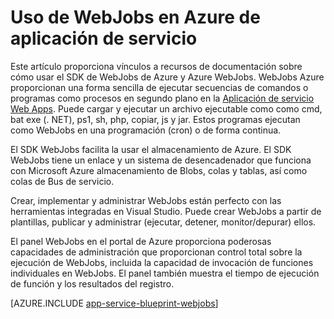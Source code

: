 <properties
    pageTitle="WebJobs en Azure de aplicación de servicio"
    description="Obtenga información sobre cómo crear WebJobs para ejecutar las pruebas de fondo, interactuar con servicios como almacenamiento y Bus de servicio y crear tareas programadas."
    services="app-service"
    documentationCenter=""
    authors="christopheranderson"
    manager="wpickett"
    editor="mollybos"/>

<tags
    ms.service="app-service"
    ms.workload="web"
    ms.tgt_pltfrm="na"
    ms.devlang="na"
    ms.topic="article"
    ms.date="12/10/2015"
    ms.author="chrande"/>

# <a name="using-webjobs-in-azure-app-service"></a>Uso de WebJobs en Azure de aplicación de servicio

Este artículo proporciona vínculos a recursos de documentación sobre cómo usar el SDK de WebJobs de Azure y Azure WebJobs. WebJobs Azure proporcionan una forma sencilla de ejecutar secuencias de comandos o programas como procesos en segundo plano en la [Aplicación de servicio Web Apps](http://go.microsoft.com/fwlink/?LinkId=529714). Puede cargar y ejecutar un archivo ejecutable como como cmd, bat exe (. NET), ps1, sh, php, copiar, js y jar. Estos programas ejecutan como WebJobs en una programación (cron) o de forma continua.

El SDK WebJobs facilita la usar el almacenamiento de Azure. El SDK WebJobs tiene un enlace y un sistema de desencadenador que funciona con Microsoft Azure almacenamiento de Blobs, colas y tablas, así como colas de Bus de servicio.

Crear, implementar y administrar WebJobs están perfecto con las herramientas integradas en Visual Studio. Puede crear WebJobs a partir de plantillas, publicar y administrar (ejecutar, detener, monitor/depurar) ellos.

El panel WebJobs en el portal de Azure proporciona poderosas capacidades de administración que proporcionan control total sobre la ejecución de WebJobs, incluida la capacidad de invocación de funciones individuales en WebJobs. El panel también muestra el tiempo de ejecución de función y los resultados del registro.

[AZURE.INCLUDE [app-service-blueprint-webjobs](../../includes/app-service-blueprint-webjobs.md)]
